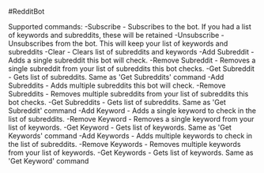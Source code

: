 #RedditBot

Supported commands:
-Subscribe - Subscribes to the bot.  If you had a list of keywords and subreddits, these will be retained
-Unsubscribe - Unsubscribes from the bot.  This will keep your list of keywords and subreddits
-Clear - Clears list of subreddits and keywords
-Add Subreddit - Adds a single subreddit this bot will check.
-Remove Subreddit - Removes a single subreddit from your list of subreddits this bot checks.
-Get Subreddit - Gets list of subreddits.  Same as 'Get Subreddits' command
-Add Subreddits - Adds multiple subreddits this bot will check.
-Remove Subreddits - Removes multiple subreddits from your list of subreddits this bot checks.
-Get Subreddits - Gets list of subreddits.  Same as 'Get Subreddit' command
-Add Keyword - Adds a single keyword to check in the list of subreddits.
-Remove Keyword - Removes a single keyword from your list of keywords.
-Get Keyword - Gets list of keywords.  Same as 'Get Keywords' command
-Add Keywords - Adds multiple keywords to check in the list of subreddits.
-Remove Keywords - Removes multiple keywords from your list of keywords.
-Get Keywords - Gets list of keywords.  Same as 'Get Keyword' command